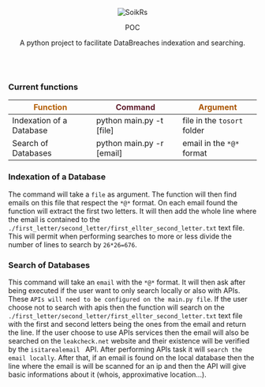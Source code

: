 <br></br>
<p align="center">
  <a>
    <img alt="SoikRs" title="SoikRs" src="https://avatars.githubusercontent.com/u/112499783?v=4">
  </a>
</p>
<p align="center"> POC </p>
<p align="center"> A python project to facilitate DataBreaches indexation and searching.</p>
<br></br>

### Current functions

<span style="color:#b45e02">Function</span> | <span style="color:#5f1e2d">Command</span> | <span style="color:#aa5502">Argument</span>
--- | --- | ---
Indexation of a Database   | python main.py -t [file] | file in the `tosort` folder
Search of Databases      | python main.py -r [email] | email in the `*@*` format

### Indexation of a Database
The command will take a `file` as argument. The function will then find emails on this file that respect the `*@*` format. On each email found the function will extract the first two letters. It will then add the whole line where the email is contained to the `./first_letter/second_letter/first_ellter_second_letter.txt` text file. This will permit when performing searches to more or less divide the number of lines to search by `26*26=676`.

### Search of Databases
This command will take an `email` with the `*@*` format. It will then ask after being executed if the user want to only search locally or also with APIs. These `APIs will need to be configured on the main.py file`. If the user choose not to search with apis then the function will search on the `./first_letter/second_letter/first_ellter_second_letter.txt` text file with the first and second letters being the ones from the email and return the line. If the user choose to use APIs services then the email will also be searched on the `leakcheck.net` website and their existence will be verified by the `isitarealemail ` API. After performing APIs task it will `search the email locally`. After that, if an email is found on the local database then the line where the email is will be scanned for an ip and then the API will give basic informations about it (whois, approximative location...).

